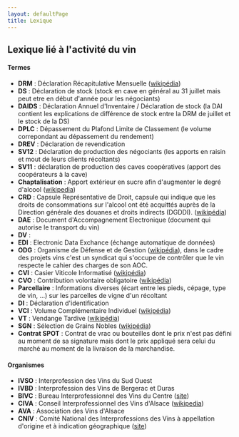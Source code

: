 ```yaml
---
layout: defaultPage
title: Lexique
---
```


## Lexique lié à l'activité du vin

#### Termes

* **DRM** : Déclaration Récapitulative Mensuelle ([wikipédia](https://fr.wikipedia.org/wiki/D%C3%A9claration_r%C3%A9capitulative_mensuelle))
* **DS** : Déclaration de stock (stock en cave en général au 31 juillet mais peut etre en début d'année pour les négociants)
* **DAIDS** : Déclaration Annuel d'Inventaire / Déclaration de stock (la DAI contient les explications de différence de stock entre la DRM de juillet et le stock de la DS)
* **DPLC** : Dépassement du Plafond Limite de Classement (le volume correpondant au dépassement du rendement)
* **DREV** : Déclaration de revendication
* **SV12** : Déclaration de production des négociants (les apports en raisin et mout de leurs clients récoltants)
* **SV11** : déclaration de production des caves coopératives (apport des coopérateurs à la cave)
* **Chaptalisation** : Apport extérieur en sucre afin d'augmenter le degré d'alcool ([wikipedia](https://fr.wikipedia.org/wiki/Chaptalisation))
* **CRD** : Capsule Représentative de Droit, capsule qui indique que les droits de consommations sur l'alcool ont été acquittés auprès de la Direction générale des douanes et droits indirects (DGDDI). ([wikipédia](https://fr.wikipedia.org/wiki/Capsule_CRD))
* **DAE** : Document d'Accompagnement Electronique (document qui autorise le transport du vin)
* **DV** :
* **EDI** : Electronic Data Exchance (échange automatique de données)
* **ODG** : Organisme de Défense et de Gestion ([wikipédia](https://fr.wikipedia.org/wiki/Organisme_de_d%C3%A9fense_et_de_gestion)), dans le cadre des projets vins c'est un syndicat qui s'occupe de contrôler que le vin respecte le cahier des charges de son AOC.
* **CVI** : Casier Viticole Informatisé ([wikipédia](https://fr.wikipedia.org/wiki/Casier_viticole_informatis%C3%A9))
* **CVO** : Contribution volontaire obligatoire ([wikipédia](https://fr.wikipedia.org/wiki/Contribution_volontaire_obligatoire))
* **Parcellaire** : Informations diverses (écart entre les pieds, cépage, type de vin, …) sur les parcelles de vigne d'un récoltant
* **DI** : Déclaration d'identification
* **VCI** : Volume Complémentaire Individuel ([wikipédia](https://fr.wikipedia.org/wiki/Rendement_viticole#Volume_compl%C3%A9mentaire_individuel))
* **VT** : Vendange Tardive ([wikipédia](https://fr.wikipedia.org/wiki/Vendanges_tardives))
* **SGN** : Sélection de Grains Nobles ([wikipédia](https://fr.wikipedia.org/wiki/S%C3%A9lection_de_grains_nobles))
* **Contrat SPOT** : Contrat de vrac ou bouteilles dont le prix n'est pas défini au moment de sa signature mais dont le prix appliqué sera celui du marché au moment de la livraison de la marchandise.

#### Organismes

* **IVSO** : Interprofession des Vins du Sud Ouest
* **IVBD** : Interprofession des Vins de Bergerac et Duras
* **BIVC** : Bureau Interprofessionnel des Vins du Centre  ([site](http://www.vins-centre-loire.com))
* **CIVA** : Conseil Interprofessionnel des Vins d'Alsace ([wikipedia](https://fr.wikipedia.org/wiki/Conseil_Interprofessionnel_des_Vins_d%27Alsace))
* **AVA** : Association des Vins d'Alsace
* **CNIV** : Comité National des Interprofessions des Vins à appellation d'origine et à indication géographique ([site](https://www.intervin.fr/))
